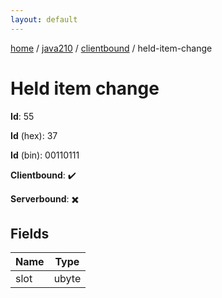 ```yaml
---
layout: default
---
```


[home](/)  /  [java210](/protocol/java210)  /  [clientbound](/protocol/java210/clientbound)  /  held-item-change

# Held item change

**Id**: 55

**Id** (hex): 37

**Id** (bin): 00110111

**Clientbound**: ✔️

**Serverbound**: ✖️

## Fields

Name | Type
---|---
slot | ubyte
